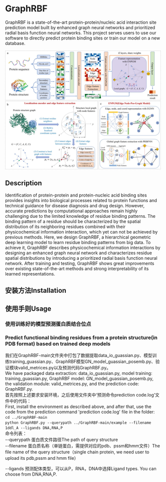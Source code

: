 # GraphRBF 
GraphRBF is a state-of-the-art protein-protein/nucleic acid interaction site prediction model built by enhanced graph neural networks and prioritized radial basis function neural networks. 
This project serves users to use our software to directly predict protein binding sites or train our model on a new database.  

![](https://github.com/Wssduer/GraphRBF/blob/main/GraphRBF-main/IMG/GraphRBF_flame.jpg "Overview of GraphRBF")  
## Description 
  Identification of protein-protein and protein-nucleic acid binding sites provides insights into biological processes related to protein functions and technical guidance for disease diagnosis and drug design. However, accurate predictions by computational approaches remain highly challenging due to the limited knowledge of residue binding patterns. The binding pattern of a residue should be characterized by the spatial distribution of its neighboring residues combined with their physicochemical information interaction, which yet can not be achieved by previous methods. Here, we design GraphRBF, a hierarchical geometric deep learning model to learn residue binding patterns from big data. To achieve it, GraphRBF describes physicochemical information interactions by designing an enhanced graph neural network and characterizes residue spatial distributions by introducing a prioritized radial basis function neural network. After training and testing, GraphRBF shows great improvements over existing state-of-the-art methods and strong interpretability of its learned representations. 
## 安装方法Installation  
## 使用手则Usage  
### 使用训练好的模型预测蛋白质结合位点  
### Predict functional binding residues from a protein structure(in PDB format) based on trained deep models
我们在GraphRBF-main文件夹中打包了数据提取data_io_guassian.py、模型训练training_guassian.py、GraphRBF模型GN_model_guassian_posemb.py、验证模块valid_metrices.py以及预测代码GraphRBF.py。  
We have packaged data extraction: data_io_guassian.py, model training: training_guassian.py, GraphRBF model: GN_model_guassian_posemb.py, the validation module: valid_metrices.py, and the prediction code: GraphRBF.py.  
首先按照上述要求安装环境，之后使用文件夹中‘预测命令prediction code.log’文件中的代码：  
First, install the environment as described above, and after that, use the code from the prediction command 'prediction code.log' file in the folder:  
  `cd ../GraphRBF-main`  
  `python GraphRBF.py --querypath ../GraphRBF-main/example --filename 1ddl_A --ligands DNA,RNA,P`  
命令列表：  
  --querypath   蛋白质文件路径The path of query structure  
  --filename    蛋白质名称（单链蛋白，需提供对应的pdb、pssm和hmm文件）The file name of the query structure（single chain protein, we need user to upload its pdb,pssm and hmm file）  

  --ligands     预测配体类型，可以从P，RNA，DNA中选择Ligand types. You can choose from DNA,RNA,P.
